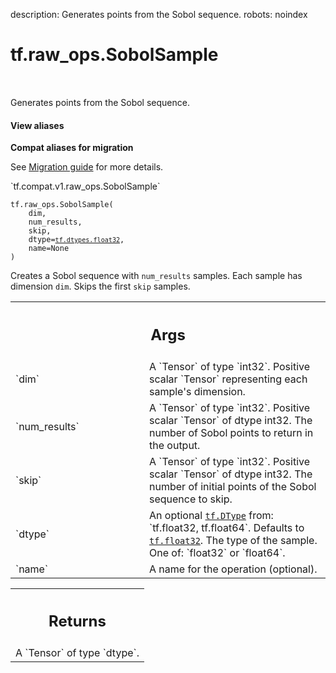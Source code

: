 description: Generates points from the Sobol sequence.
robots: noindex

# tf.raw_ops.SobolSample

<!-- Insert buttons and diff -->

<table class="tfo-notebook-buttons tfo-api nocontent" align="left">

</table>



Generates points from the Sobol sequence.


<section class="expandable">
  <h4 class="showalways">View aliases</h4>
  <p>
<b>Compat aliases for migration</b>
<p>See
<a href="https://www.tensorflow.org/guide/migrate">Migration guide</a> for
more details.</p>
<p>`tf.compat.v1.raw_ops.SobolSample`</p>
</p>
</section>

<pre class="devsite-click-to-copy prettyprint lang-py tfo-signature-link">
<code>tf.raw_ops.SobolSample(
    dim,
    num_results,
    skip,
    dtype=<a href="../../tf/dtypes.md#float32"><code>tf.dtypes.float32</code></a>,
    name=None
)
</code></pre>



<!-- Placeholder for "Used in" -->

Creates a Sobol sequence with `num_results` samples. Each sample has dimension
`dim`. Skips the first `skip` samples.

<!-- Tabular view -->
 <table class="responsive fixed orange">
<colgroup><col width="214px"><col></colgroup>
<tr><th colspan="2"><h2 class="add-link">Args</h2></th></tr>

<tr>
<td>
`dim`<a id="dim"></a>
</td>
<td>
A `Tensor` of type `int32`.
Positive scalar `Tensor` representing each sample's dimension.
</td>
</tr><tr>
<td>
`num_results`<a id="num_results"></a>
</td>
<td>
A `Tensor` of type `int32`.
Positive scalar `Tensor` of dtype int32. The number of Sobol points to return
in the output.
</td>
</tr><tr>
<td>
`skip`<a id="skip"></a>
</td>
<td>
A `Tensor` of type `int32`.
Positive scalar `Tensor` of dtype int32. The number of initial points of the
Sobol sequence to skip.
</td>
</tr><tr>
<td>
`dtype`<a id="dtype"></a>
</td>
<td>
An optional <a href="../../tf/dtypes/DType.md"><code>tf.DType</code></a> from: `tf.float32, tf.float64`. Defaults to <a href="../../tf.md#float32"><code>tf.float32</code></a>.
The type of the sample. One of: `float32` or `float64`.
</td>
</tr><tr>
<td>
`name`<a id="name"></a>
</td>
<td>
A name for the operation (optional).
</td>
</tr>
</table>



<!-- Tabular view -->
 <table class="responsive fixed orange">
<colgroup><col width="214px"><col></colgroup>
<tr><th colspan="2"><h2 class="add-link">Returns</h2></th></tr>
<tr class="alt">
<td colspan="2">
A `Tensor` of type `dtype`.
</td>
</tr>

</table>

